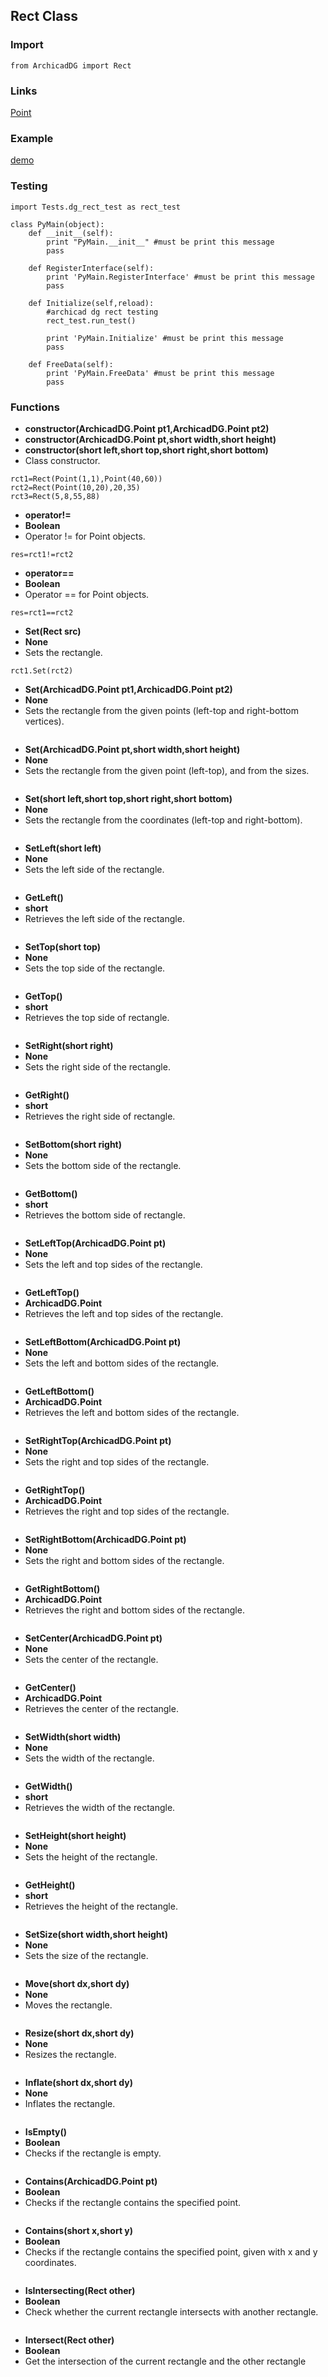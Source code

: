 ## Rect Class

### Import
```
from ArchicadDG import Rect
``` 
### Links
[Point](ArchicadDG_Point.md)

### Example
[demo](../Scripts/Tests/dg_rect_test.py)

### Testing
```
import Tests.dg_rect_test as rect_test

class PyMain(object):
    def __init__(self):
        print "PyMain.__init__" #must be print this message
        pass

    def RegisterInterface(self):
        print 'PyMain.RegisterInterface' #must be print this message
        pass
    
    def Initialize(self,reload):
        #archicad dg rect testing
        rect_test.run_test()
        
        print 'PyMain.Initialize' #must be print this message
        pass

    def FreeData(self):
        print 'PyMain.FreeData' #must be print this message
        pass

```

### Functions

* **constructor(ArchicadDG.Point pt1,ArchicadDG.Point pt2)**
* **constructor(ArchicadDG.Point pt,short width,short height)**
* **constructor(short left,short top,short right,short bottom)**
* Class constructor.
```
rct1=Rect(Point(1,1),Point(40,60))
rct2=Rect(Point(10,20),20,35)
rct3=Rect(5,8,55,88)
```

* **operator!=**
* **Boolean**
* Operator != for Point objects.

```
res=rct1!=rct2
```

* **operator==**
* **Boolean**
* Operator == for Point objects.

```
res=rct1==rct2
```

* **Set(Rect src)**
* **None**
* Sets the rectangle.
```
rct1.Set(rct2)
```

* **Set(ArchicadDG.Point pt1,ArchicadDG.Point pt2)**
* **None**
* Sets the rectangle from the given points (left-top and right-bottom vertices).
```

```

* **Set(ArchicadDG.Point pt,short width,short height)**
* **None**
* Sets the rectangle from the given point (left-top), and from the sizes.
```

```

* **Set(short left,short top,short right,short bottom)**
* **None**
* Sets the rectangle from the coordinates (left-top and right-bottom).
```

```

* **SetLeft(short left)**
* **None**
* Sets the left side of the rectangle.
```

```

* **GetLeft()**
* **short**
* Retrieves the left side of the rectangle.
```

```

* **SetTop(short top)**
* **None**
* Sets the top side of the rectangle.
```

```

* **GetTop()**
* **short**
* Retrieves the top side of rectangle.
```

```

* **SetRight(short right)**
* **None**
* Sets the right side of the rectangle.
```

```

* **GetRight()**
* **short**
* Retrieves the right side of rectangle.
```

```

* **SetBottom(short right)**
* **None**
* Sets the bottom side of the rectangle.
```

```

* **GetBottom()**
* **short**
* Retrieves the bottom side of rectangle.
```

```

* **SetLeftTop(ArchicadDG.Point pt)**
* **None**
* Sets the left and top sides of the rectangle.
```

```

* **GetLeftTop()**
* **ArchicadDG.Point**
* Retrieves the left and top sides of the rectangle.
```

```

* **SetLeftBottom(ArchicadDG.Point pt)**
* **None**
* Sets the left and bottom sides of the rectangle.
```

```

* **GetLeftBottom()**
* **ArchicadDG.Point**
* Retrieves the left and bottom sides of the rectangle.
```

```

* **SetRightTop(ArchicadDG.Point pt)**
* **None**
* Sets the right and top sides of the rectangle.
```

```

* **GetRightTop()**
* **ArchicadDG.Point**
* Retrieves the right and top sides of the rectangle.
```

```

* **SetRightBottom(ArchicadDG.Point pt)**
* **None**
* Sets the right and bottom sides of the rectangle.
```

```

* **GetRightBottom()**
* **ArchicadDG.Point**
* Retrieves the right and bottom sides of the rectangle.
```

```

* **SetCenter(ArchicadDG.Point pt)**
* **None**
* Sets the center of the rectangle.
```

```

* **GetCenter()**
* **ArchicadDG.Point**
* Retrieves the center of the rectangle.
```

```

* **SetWidth(short width)**
* **None**
* Sets the width of the rectangle.
```

```

* **GetWidth()**
* **short**
* Retrieves the width of the rectangle.
```

```

* **SetHeight(short height)**
* **None**
* Sets the height of the rectangle.
```

```

* **GetHeight()**
* **short**
* Retrieves the height of the rectangle.
```

```

* **SetSize(short width,short height)**
* **None**
* Sets the size of the rectangle.
```

```

* **Move(short dx,short dy)**
* **None**
* Moves the rectangle.
```

```

* **Resize(short dx,short dy)**
* **None**
* Resizes the rectangle.
```

```

* **Inflate(short dx,short dy)**
* **None**
* Inflates the rectangle.
```

```

* **IsEmpty()**
* **Boolean**
* Checks if the rectangle is empty.
```

```

* **Contains(ArchicadDG.Point pt)**
* **Boolean**
* Checks if the rectangle contains the specified point.
```

```

* **Contains(short x,short y)**
* **Boolean**
* Checks if the rectangle contains the specified point, given with x and y coordinates.
```

```

* **IsIntersecting(Rect other)**
* **Boolean**
* Check whether the current rectangle intersects with another rectangle.
```

```

* **Intersect(Rect other)**
* **Boolean**
* Get the intersection of the current rectangle and the other rectangle
```

```

